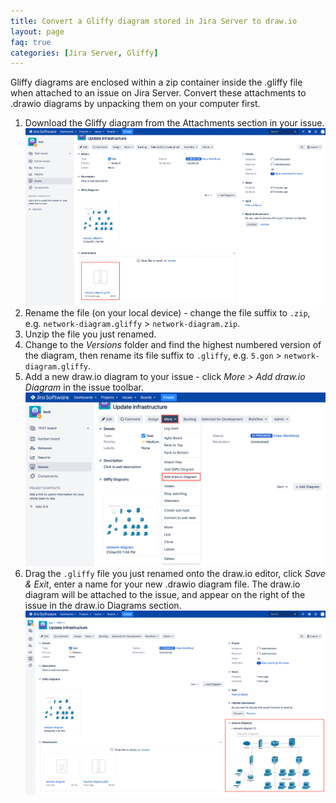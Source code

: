 ```yaml
---
title: Convert a Gliffy diagram stored in Jira Server to draw.io
layout: page
faq: true
categories: [Jira Server, Gliffy]
---
```


Gliffy diagrams are enclosed within a zip container inside the .gliffy file when attached to an issue on Jira Server. Convert these attachments to .drawio diagrams by unpacking them on your computer first.

1. Download the Gliffy diagram from the Attachments section in your issue.
<br /><img src="/assets/img/blog/download-gliffy-attachment-jira-server.png" width="600" alt="Download the Gliffy file attachment from your Jira issue">
2. Rename the file (on your local device) - change the file suffix to ``.zip``, e.g. ``network-diagram.gliffy`` > ``network-diagram.zip``.
3. Unzip the file you just renamed.
4. Change to the _Versions_ folder and find the highest numbered version of the diagram, then rename its file suffix to ``.gliffy``, e.g. ``5.gon`` > ``network-diagram.gliffy``.
5. Add a new draw.io diagram to your issue - click _More > Add draw.io Diagram_ in the issue toolbar.
<br /><img src="/assets/img/blog/add-drawio-diagram-jira-server.png" width="600" alt="Add a new diagram to an issue in Jira Server">
6. Drag the ``.gliffy`` file you just renamed onto the draw.io editor, click _Save & Exit_, enter a name for your new .drawio diagram file. The draw.io diagram will be attached to the issue, and appear on the right of the issue in the draw.io Diagrams section.
<br /><img src="/assets/img/blog/gliffy-converted-to-drawio-jira-server.png" width="600" alt="Gliffy diagram, converted to .drawio and attached to an issue on Jira Server">
